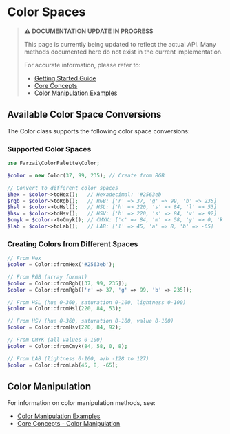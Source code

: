 # Color Spaces

> **⚠️ DOCUMENTATION UPDATE IN PROGRESS**
>
> This page is currently being updated to reflect the actual API. Many methods documented here do not exist in the current implementation.
>
> For accurate information, please refer to:
> - [Getting Started Guide](../../getting-started.md)
> - [Core Concepts](../../core-concepts.md)
> - [Color Manipulation Examples](./color-manipulation.md)

## Available Color Space Conversions

The Color class supports the following color space conversions:

### Supported Color Spaces

```php
use Farzai\ColorPalette\Color;

$color = new Color(37, 99, 235); // Create from RGB

// Convert to different color spaces
$hex = $color->toHex();   // Hexadecimal: '#2563eb'
$rgb = $color->toRgb();   // RGB: ['r' => 37, 'g' => 99, 'b' => 235]
$hsl = $color->toHsl();   // HSL: ['h' => 220, 's' => 84, 'l' => 53]
$hsv = $color->toHsv();   // HSV: ['h' => 220, 's' => 84, 'v' => 92]
$cmyk = $color->toCmyk(); // CMYK: ['c' => 84, 'm' => 58, 'y' => 0, 'k' => 8]
$lab = $color->toLab();   // LAB: ['l' => 45, 'a' => 8, 'b' => -65]
```

### Creating Colors from Different Spaces

```php
// From Hex
$color = Color::fromHex('#2563eb');

// From RGB (array format)
$color = Color::fromRgb([37, 99, 235]);
$color = Color::fromRgb(['r' => 37, 'g' => 99, 'b' => 235]);

// From HSL (hue 0-360, saturation 0-100, lightness 0-100)
$color = Color::fromHsl(220, 84, 53);

// From HSV (hue 0-360, saturation 0-100, value 0-100)
$color = Color::fromHsv(220, 84, 92);

// From CMYK (all values 0-100)
$color = Color::fromCmyk(84, 58, 0, 8);

// From LAB (lightness 0-100, a/b -128 to 127)
$color = Color::fromLab(45, 8, -65);
```

## Color Manipulation

For information on color manipulation methods, see:
- [Color Manipulation Examples](./color-manipulation.md)
- [Core Concepts - Color Manipulation](../../core-concepts.md#color-manipulation)
